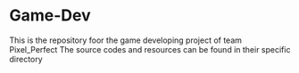 # Game-Dev
This is the repository foor the game developing project of team Pixel_Perfect
The source codes and resources can be found in their specific directory
